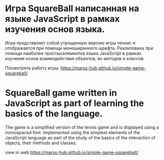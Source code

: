 # Игра SquareBall написанная на языке JavaScript в рамках изучения основ языка.
Игра представляет собой утрощенную версию игры теннис и отображается при помощи моноширинного шрифта.
Реализована при помощи наиболее простыхэлементов языка JavaScript в рамках изучения основ взаимодействия объектов, их методов и классов.

Посмотреть работу игры: https://marss-hub.github.io/simple-game-squareball/

# SquareBall game written in JavaScript as part of learning the basics of the language.
The game is a simplified version of the tennis game and is displayed using a monospaced font.
Implemented using the simplest elements of the JavaScript language as part of the study of the basics of the interaction of objects, their methods and classes.

view in web https://marss-hub.github.io/simple-game-squareball/
